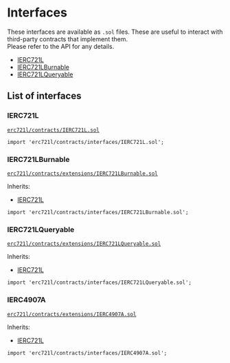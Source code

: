 # Interfaces

These interfaces are available as `.sol` files. These are useful to interact with third-party contracts that implement them.  
Please refer to the API for any details.

- [IERC721L](erc721l.md)
- [IERC721LBurnable](erc721l-burnable.md)
- [IERC721LQueryable](erc721l-queryable.md)

## List of interfaces

### IERC721L

[`erc721l/contracts/IERC721L.sol`](https://github.com/chiru-labs/ERC721L/blob/main/contracts/IERC721L.sol)

```solidity
import 'erc721l/contracts/interfaces/IERC721L.sol';

```

### IERC721LBurnable

[`erc721l/contracts/extensions/IERC721LBurnable.sol`](https://github.com/chiru-labs/ERC721L/blob/main/contracts/extensions/IERC721LBurnable.sol)

Inherits:

- [IERC721L](#IERC721L)

```solidity
import 'erc721l/contracts/interfaces/IERC721LBurnable.sol';

```

### IERC721LQueryable

[`erc721l/contracts/extensions/IERC721LQueryable.sol`](https://github.com/chiru-labs/ERC721L/blob/main/contracts/extensions/IERC721LQueryable.sol)

Inherits:

- [IERC721L](#IERC721L)

```solidity
import 'erc721l/contracts/interfaces/IERC721LQueryable.sol';

```

### IERC4907A

[`erc721l/contracts/extensions/IERC4907A.sol`](https://github.com/chiru-labs/ERC721L/blob/main/contracts/extensions/IERC4907A.sol)

Inherits:

- [IERC721L](#IERC721L)

```solidity
import 'erc721l/contracts/interfaces/IERC4907A.sol';

```
